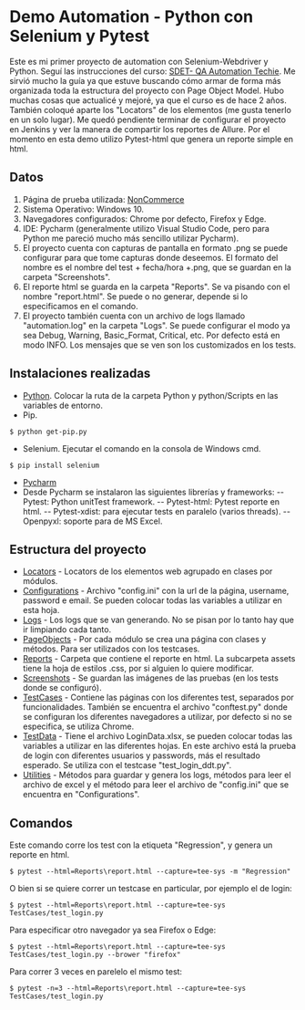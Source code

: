 # Demo Automation - Python con Selenium y Pytest

Este es mi primer proyecto de automation con Selenium-Webdriver y Python. Seguí las instrucciones del curso: [SDET- QA Automation Techie](https://www.youtube.com/watch?v=57pjD89IFXA ). Me sirvió mucho la guía ya que estuve buscando cómo armar de forma más organizada toda la estructura del proyecto con Page Object Model. Hubo muchas cosas que actualicé y mejoré, ya que el curso es de hace 2 años. También coloqué aparte los "Locators" de los elementos (me gusta tenerlo en un solo lugar).
Me quedó pendiente terminar de configurar el proyecto en Jenkins y ver la manera de compartir los reportes de Allure. Por el momento en esta demo utilizo Pytest-html que genera un reporte simple en html.


## Datos

1. Página de prueba utilizada: [NonCommerce](https://admin-demo.nopcommerce.com/login?ReturnUrl=%2Fadmin%2F)
2. Sistema Operativo: Windows 10.
3. Navegadores configurados: Chrome por defecto, Firefox y Edge.
4. IDE: Pycharm (generalmente utilizo Visual Studio Code, pero para Python me pareció mucho más sencillo utilizar Pycharm).
5. El proyecto cuenta con capturas de pantalla en formato .png se puede configurar para que tome capturas donde deseemos. El formato del nombre es el nombre del test + fecha/hora +.png, que se guardan en la carpeta "Screenshots".
6. El reporte html se guarda en la carpeta "Reports". Se va pisando con el nombre "report.html". Se puede o no generar, depende si lo especificamos en el comando.
7. El proyecto también cuenta con un archivo de logs llamado "automation.log" en la carpeta "Logs". Se puede configurar el modo ya sea Debug, Warning, Basic_Format, Critical, etc. Por defecto está en modo INFO. Los mensajes que se ven son los customizados en los tests.

## Instalaciones realizadas

- [Python](https://www.python.org/downloads/). Colocar la ruta de la carpeta Python y python/Scripts en las variables de entorno.
- Pip.
```
$ python get-pip.py
```
- Selenium. Ejecutar el comando en la consola de Windows cmd.
```
$ pip install selenium
```
- [Pycharm](https://www.jetbrains.com/es-es/pycharm/download/#section=windows)
- Desde Pycharm se instalaron las siguientes librerías y frameworks: 
-- Pytest: Python unitTest framework.
-- Pytest-html: Pytest reporte en html.
-- Pytest-xdist: para ejecutar tests en paralelo (varios threads).
-- Openpyxl: soporte para de MS Excel.

## Estructura del proyecto

- [Locators](Locators) - Locators de los elementos web agrupado en clases por módulos.
- [Configurations](Configurations) - Archivo "config.ini" con la url de la página, username, password e email. Se pueden colocar todas las variables a utilizar en esta hoja.
- [Logs](Logs) - Los logs que se van generando. No se pisan por lo tanto hay que ir limpiando cada tanto.
- [PageObjects](PageObjects) - Por cada módulo se crea una página con clases y métodos. Para ser utilizados con los testcases.
- [Reports](Reports) - Carpeta que contiene el reporte en html. La subcarpeta assets tiene la hoja de estilos .css, por si alguien lo quiere modificar.
- [Screenshots](Screenshots) - Se guardan las imágenes de las pruebas (en los tests donde se configuró).
- [TestCases](TestCases) - Contiene las páginas con los diferentes test, separados por funcionalidades. También se encuentra el archivo "conftest.py" donde se configuran los diferentes navegadores a utilizar, por defecto si no se especifica, se utiliza Chrome.
- [TestData](TestData) - Tiene el archivo LoginData.xlsx, se pueden colocar todas las variables a utilizar en las diferentes hojas. En este archivo está la prueba de login con diferentes usuarios y passwords, más el resultado esperado. Se utiliza con el testcase "test_login_ddt.py".
- [Utilities](Utilities) - Métodos para guardar y genera los logs, métodos para leer el archivo de excel y el método para leer el archivo de "config.ini" que se encuentra en "Configurations".

## Comandos
Este comando corre los test con la etiqueta "Regression", y genera un reporte en html.
```
$ pytest --html=Reports\report.html --capture=tee-sys -m "Regression"
```
O bien si se quiere correr un testcase en particular, por ejemplo el de login:
```
$ pytest --html=Reports\report.html --capture=tee-sys TestCases/test_login.py
```
Para especificar otro navegador ya sea Firefox o Edge:
```
$ pytest --html=Reports\report.html --capture=tee-sys TestCases/test_login.py --brower "firefox"
```
Para correr 3 veces en parelelo el mismo test:
```
$ pytest -n=3 --html=Reports\report.html --capture=tee-sys TestCases/test_login.py
```

